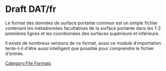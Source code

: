 # Draft DAT/fr









Le format des données de surface portante commun est un simple fichier contenant les métadonnées facultatives de la surface portante dans les 1-2 premières lignes et les coordonnées des surfaces supérieure et inférieure.

Il existe de nombreux versions de ce format, aussi ce module d\'importation tente-t-il d\'être aussi intelligent que possible pour comprendre le fichier d\'entrée.





 

[Category:File Formats](Category:File_Formats.md)
